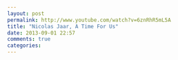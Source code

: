 ```yaml
---
layout: post
permalink: http://www.youtube.com/watch?v=6znRhR5mL5A
title: "Nicolas Jaar, A Time For Us"
date: 2013-09-01 22:57
comments: true
categories: 
---
```

